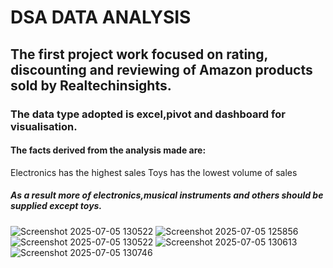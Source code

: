 
# DSA DATA ANALYSIS
## The first project work focused on rating, discounting and reviewing of Amazon products sold by Realtechinsights.
### The data type adopted is excel,pivot and dashboard for visualisation.
#### The facts derived from the analysis made are:
Electronics has the highest sales
Toys has the lowest volume of sales
##### As a result more of electronics,musical instruments and others should be supplied except toys.
![Screenshot 2025-07-05 130522](https://github.com/user-attachments/assets/faa6dfa8-439e-4299-84a1-db4579600d9a)
![Screenshot 2025-07-05 125856](https://github.com/user-attachments/assets/0291e084-a3ab-4633-8b62-5a0dee99d768)
![Screenshot 2025-07-05 130522](https://github.com/user-attachments/assets/c6690fb3-cbdb-4f21-a932-14905b6c9d3b)
![Screenshot 2025-07-05 130613](https://github.com/user-attachments/assets/7db46a66-9d95-4bac-8f0a-a0da12189f94)
![Screenshot 2025-07-05 130746](https://github.com/user-attachments/assets/cd3c581f-3931-47db-be9f-c2f8d45b990d)



